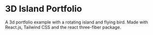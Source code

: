 # 3D Island Portfolio

A 3d portfolio example with a rotating island and flying bird. Made with React.js, Tailwind CSS and the react three-fiber package.
